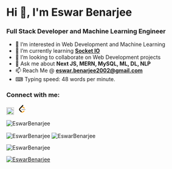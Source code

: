 <h1 align="left">Hi 👋, I'm Eswar Benarjee</h1>
<h3 align="left">Full Stack Developer and Machine Learning Engineer</h3>


<!---  - 🔭 I’m currently working at [**Content QL**](https://contentql-web.vercel.app/)  --->
- 👀 I’m interested in Web Development and Machine Learning
- 🌱 I’m currently learning [**Socket IO**](https://socket.io/get-started/chat)
- 💞️ I’m looking to collaborate on Web Development projects
- 💬 Ask me about **Next JS, MERN, MySQL, ML, DL, NLP**
- 📫 Reach Me @ **<a href="mailto:eswar.benarjee2002@gmail.com">eswar.benarjee2002@gmail.com</a>**
- ⌨ Typing speed: 48 words per minute.

<h3 align="left">Connect with me:</h3>
<p align="left">
    <a href="https://www.linkedin.com/in/eswarbenarjeenaidu/" target="blank"><img align="center" src="https://raw.githubusercontent.com/rahuldkjain/github-profile-readme-generator/master/src/images/icons/Social/linked-in-alt.svg" alt="rasinrohit" height="20" width="20" /></a> &nbsp;
    <a href="https://leetcode.com/CodeBreaker231/" target="blank"><svg width="20" height="20" viewBox="0 0 95 111" fill="none" xmlns="http://www.w3.org/2000/svg" class="h-full w-auto max-w-none"><path d="M68.0063 83.0664C70.5 80.5764 74.5366 80.5829 77.0223 83.0809C79.508 85.579 79.5015 89.6226 77.0078 92.1127L65.9346 103.17C55.7187 113.371 39.06 113.519 28.6718 103.513C28.6117 103.456 23.9861 98.9201 8.72653 83.957C-1.42528 74.0029 -2.43665 58.0749 7.11648 47.8464L24.9282 28.7745C34.4095 18.6219 51.887 17.5122 62.7275 26.2789L78.9048 39.362C81.6444 41.5776 82.0723 45.5985 79.8606 48.3429C77.6488 51.0873 73.635 51.5159 70.8954 49.3003L54.7182 36.2173C49.0488 31.6325 39.1314 32.2622 34.2394 37.5006L16.4274 56.5727C11.7767 61.5522 12.2861 69.574 17.6456 74.8292C28.851 85.8169 37.4869 94.2846 37.4969 94.2942C42.8977 99.496 51.6304 99.4184 56.9331 94.1234L68.0063 83.0664Z" fill="#FFA116"></path><path fill-rule="evenodd" clip-rule="evenodd" d="M41.1067 72.0014C37.5858 72.0014 34.7314 69.1421 34.7314 65.615C34.7314 62.0879 37.5858 59.2286 41.1067 59.2286H88.1245C91.6454 59.2286 94.4997 62.0879 94.4997 65.615C94.4997 69.1421 91.6454 72.0014 88.1245 72.0014H41.1067Z" fill="#B3B3B3"></path><path fill-rule="evenodd" clip-rule="evenodd" d="M49.9118 2.02335C52.3173 -0.55232 56.3517 -0.686894 58.9228 1.72277C61.494 4.13244 61.6284 8.17385 59.2229 10.7495L16.4276 56.5729C11.7768 61.552 12.2861 69.5738 17.6453 74.8292L37.4088 94.2091C39.9249 96.6764 39.968 100.72 37.505 103.24C35.042 105.761 31.0056 105.804 28.4895 103.337L8.72593 83.9567C-1.42529 74.0021 -2.43665 58.0741 7.1169 47.8463L49.9118 2.02335Z" fill="black"></path></svg></a>
</p>

<p align="left"> <img src="https://komarev.com/ghpvc/?username=EswarBenarjee&color=0e75b6" alt="EswarBenarjee" /> </p>

<p>
    <img align="center" src="https://github-readme-stats.vercel.app/api?username=EswarBenarjee&show_icons=true&locale=en" alt="EswarBenarjee" />
    <img align="center" src="https://github-readme-streak-stats.herokuapp.com/?user=EswarBenarjee&" alt="EswarBenarjee" />
</p>

<p>
    <img align="center" src="https://github-readme-stats.vercel.app/api/top-langs?username=EswarBenarjee&show_icons=true&locale=en&layout=compact" alt="EswarBenarjee" />
</p>

<p> 
    <a href="https://github.com/ryo-ma/github-profile-trophy">
        <img src="https://github-profile-trophy.vercel.app/?username=EswarBenarjee" alt="EswarBenarjee" />
    </a> 
</p>



<!---
- 👋 Hi, I’m @EswarBenarjee
- 👀 I’m interested in Web Development
- 🌱 I’m currently learning MERN Stack
- 💞️ I’m looking to collaborate on Web Development projects
- 📫 Reach me on "eswar.benarjee2002@gmail.com"
- ⌨ Typing speed: 48 words per minute.

EswarBenarjee/EswarBenarjee is a ✨ special ✨ repository because its `README.md` (this file) appears on your GitHub profile.
You can click the Preview link to take a look at your changes.
--->
